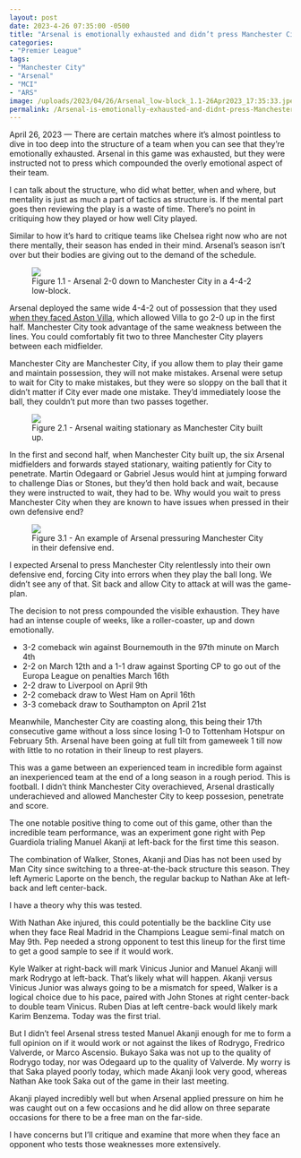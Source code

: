 ```yaml
---
layout: post
date: 2023-4-26 07:35:00 -0500
title: "Arsenal is emotionally exhausted and didn’t press Manchester City"
categories: 
- "Premier League"
tags: 
- "Manchester City"
- "Arsenal"
- "MCI"
- "ARS"
image: /uploads/2023/04/26/Arsenal_low-block_1.1-26Apr2023_17:35:33.jpeg
permalink: /Arsenal-is-emotionally-exhausted-and-didnt-press-Manchester-City/
---
```


April 26, 2023 — There are certain matches where it’s almost pointless to dive in too deep into the structure of a team when you can see that they’re emotionally exhausted. Arsenal in this game was exhausted, but they were instructed not to press which compounded the overly emotional aspect of their team.

<!---more--->

I can talk about the structure, who did what better, when and where, but mentality is just as much a part of tactics as structure is. If the mental part goes then reviewing the play is a waste of time. There’s no point in critiquing how they played or how well City played. 

Similar to how it’s hard to critique teams like Chelsea right now who are not there mentally, their season has ended in their mind. Arsenal’s season isn’t over but their bodies are giving out to the demand of the schedule. 

<figure>
    <img src="https://tacticsjournal.com/uploads/2023/04/26/Arsenal_low-block_1.1-26Apr2023_17:35:33.jpeg">
    <figcaption>Figure 1.1 - Arsenal 2-0 down to Manchester City in a 4-4-2 low-block.</figcaption>
</figure> 

Arsenal deployed the same wide 4-4-2 out of possession that they used [when they faced Aston Villa](https://tacticsjournal.com/2023-1-20-Arsenal-wide-4-4-2-out-of-possession-leads-to-open-space-between-the-lines/), which allowed Villa to go 2-0 up in the first half. Manchester City took advantage of the same weakness between the lines. You could comfortably fit two to three Manchester City players between each midfielder.

Manchester City are Manchester City, if you allow them to play their game and maintain possession, they will not make mistakes. Arsenal were setup to wait for City to make mistakes, but they were so sloppy on the ball that it didn’t matter if City ever made one mistake. They’d immediately loose the ball, they couldn’t put more than two passes together.

<figure>
    <img src="https://tacticsjournal.com/uploads/2023/04/26/Image-26Apr2023_17:58:09.jpeg">
    <figcaption>Figure 2.1 - Arsenal waiting stationary as Manchester City built up.</figcaption>
</figure> 
In the first and second half, when Manchester City built up, the six Arsenal midfielders and forwards stayed stationary, waiting patiently for City to penetrate. Martin Odegaard or Gabriel Jesus would hint at jumping forward to challenge Dias or Stones, but they’d then hold back and wait, because they were instructed to wait, they had to be. Why would you wait to press Manchester City when they are known to have issues when pressed in their own defensive end?

<figure>
    <img src="https://tacticsjournal.com/uploads/2023/04/26/Pressure_3.1-26Apr2023_18:58:47.jpeg">
    <figcaption>Figure 3.1 - An example of Arsenal pressuring Manchester City in their defensive end.</figcaption>
</figure> 
I expected Arsenal to press Manchester City relentlessly into their own defensive end, forcing City into errors when they play the ball long. We didn’t see any of that. Sit back and allow City to attack at will was the game-plan.

The decision to not press compounded the visible exhaustion. They have had an intense couple of weeks, like a roller-coaster, up and down emotionally.

- 3-2 comeback win against Bournemouth in the 97th minute on March 4th
- 2-2 on March 12th and a 1-1 draw against Sporting CP to go out of the Europa League on penalties March 16th 
- 2-2 draw to Liverpool on April 9th 
- 2-2 comeback draw to West Ham on April 16th 
- 3-3 comeback draw to Southampton on April 21st 

Meanwhile, Manchester City are coasting along, this being their 17th consecutive game without a loss since losing 1-0 to Tottenham Hotspur on February 5th. Arsenal have been going at full tilt from gameweek 1 till now with little to no rotation in their lineup to rest players. 

This was a game between an experienced team in incredible form against an inexperienced team at the end of a long season in a rough period. This is football. I didn’t think Manchester City overachieved, Arsenal drastically underachieved and allowed Manchester City to keep possesion, penetrate and score. 

The one notable positive thing to come out of this game, other than the incredible team performance, was an experiment gone right with Pep Guardiola trialing Manuel Akanji at left-back for the first time this season. 

The combination of Walker, Stones, Akanji and Dias has not been used by Man City since switching to a three-at-the-back structure this season. They left Aymeric Laporte on the bench, the regular backup to Nathan Ake at left-back and left center-back. 

I have a theory why this was tested. 

With Nathan Ake injured, this could potentially be the backline City use when they face Real Madrid in the Champions League semi-final match on May 9th. Pep needed a strong opponent to test this lineup for the first time to get a good sample to see if it would work. 

Kyle Walker at right-back will mark Vinicus Junior and Manuel Akanji will mark Rodrygo at left-back. That’s likely what will happen. Akanji versus Vinicus Junior was always going to be a mismatch for speed, Walker is a logical choice due to his pace, paired with John Stones at right center-back to double team Vinicus. Ruben Dias at left centre-back would likely mark Karim Benzema. Today was the first trial. 

But I didn’t feel Arsenal stress tested Manuel Akanji enough for me to form a full opinion on if it would work or not against the likes of Rodrygo, Fredrico Valverde, or Marco Ascensio. Bukayo Saka was not up to the quality of Rodrygo today, nor was Odegaard up to the quality of Valverde. My worry is that Saka played poorly today, which made Akanji look very good, whereas Nathan Ake took Saka out of the game in their last meeting. 

Akanji played incredibly well but when Arsenal applied pressure on him he was caught out on a few occasions and he did allow on three separate occasions for there to be a free man on the far-side. 

I have concerns but I’ll critique and examine that more when they face an opponent who tests those weaknesses more extensively. 
